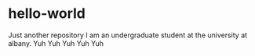 # hello-world
Just another repository 
I am an undergraduate student at the university at albany.
Yuh Yuh Yuh Yuh Yuh
